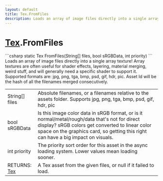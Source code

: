 ```yaml
---
layout: default
title: Tex.FromFiles
description: Loads an array of image files directly into a single array texture! Array textures are often useful for shader effects, layering, material merging, weird stuff, and will generally need a specific shader to support it. Supported formats are. jpg, png, tga, bmp, psd, gif, hdr, pic. Asset Id will be the hash of all the filenames merged consecutively.
---
```

# [Tex]({{site.url}}/Pages/StereoKit/Tex.html).FromFiles

<div class='signature' markdown='1'>
```csharp
static Tex FromFiles(String[] files, bool sRGBData, int priority)
```
Loads an array of image files directly into a single
array texture! Array textures are often useful for shader
effects, layering, material merging, weird stuff, and will
generally need a specific shader to support it. Supported formats
are: jpg, png, tga, bmp, psd, gif, hdr, pic. Asset Id will be the
hash of all the filenames merged consecutively.
</div>

|  |  |
|--|--|
|String[] files|Absolute filenames, or a filenames relative             to the assets folder. Supports jpg, png, tga, bmp, psd, gif, hdr,             pic|
|bool sRGBData|Is this image color data in sRGB format,             or is it normal/metal/rough/data that's not for direct display?             sRGB colors get converted to linear color space on the graphics             card, so getting this right can have a big impact on visuals.|
|int priority|The priority sort order for this asset in             the async loading system. Lower values mean loading sooner.|
|RETURNS: [Tex]({{site.url}}/Pages/StereoKit/Tex.html)|A Tex asset from the given files, or null if it failed to load.|




